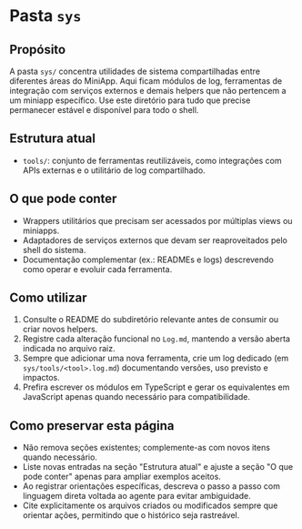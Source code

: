 # Pasta `sys`

## Propósito
A pasta `sys/` concentra utilidades de sistema compartilhadas entre diferentes áreas do MiniApp. Aqui ficam módulos de log, ferramentas de integração com serviços externos e demais helpers que não pertencem a um miniapp específico. Use este diretório para tudo que precise permanecer estável e disponível para todo o shell.

## Estrutura atual
- `tools/`: conjunto de ferramentas reutilizáveis, como integrações com APIs externas e o utilitário de log compartilhado.

## O que pode conter
- Wrappers utilitários que precisam ser acessados por múltiplas views ou miniapps.
- Adaptadores de serviços externos que devam ser reaproveitados pelo shell do sistema.
- Documentação complementar (ex.: READMEs e logs) descrevendo como operar e evoluir cada ferramenta.

## Como utilizar
1. Consulte o README do subdiretório relevante antes de consumir ou criar novos helpers.
2. Registre cada alteração funcional no `Log.md`, mantendo a versão aberta indicada no arquivo raiz.
3. Sempre que adicionar uma nova ferramenta, crie um log dedicado (em `sys/tools/<tool>.log.md`) documentando versões, uso previsto e impactos.
4. Prefira escrever os módulos em TypeScript e gerar os equivalentes em JavaScript apenas quando necessário para compatibilidade.

## Como preservar esta página
- Não remova seções existentes; complemente-as com novos itens quando necessário.
- Liste novas entradas na seção "Estrutura atual" e ajuste a seção "O que pode conter" apenas para ampliar exemplos aceitos.
- Ao registrar orientações específicas, descreva o passo a passo com linguagem direta voltada ao agente para evitar ambiguidade.
- Cite explicitamente os arquivos criados ou modificados sempre que orientar ações, permitindo que o histórico seja rastreável.

